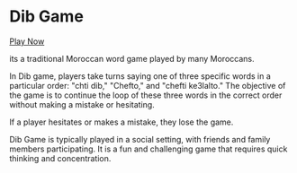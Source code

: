 # Dib Game

<a href="https://abachouch.github.io/dib-game" >Play Now</a>

its a traditional Moroccan word game played by many Moroccans.

In Dib game, players take turns saying one of three specific words in a particular order: "chti dib," "Chefto," and "chefti ke3lalto." The objective of the game is to continue the loop of these three words in the correct order without making a mistake or hesitating.

If a player hesitates or makes a mistake, they lose the game.

Dib Game is typically played in a social setting, with friends and family members participating. It is a fun and challenging game that requires quick thinking and concentration.